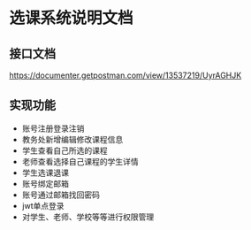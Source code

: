# 选课系统说明文档

## 接口文档

https://documenter.getpostman.com/view/13537219/UyrAGHJK

## 实现功能

- 账号注册登录注销
- 教务处新增编辑修改课程信息
- 学生查看自己所选的课程
- 老师查看选择自己课程的学生详情
- 学生选课退课
- 账号绑定邮箱
- 账号通过邮箱找回密码
- jwt单点登录
- 对学生、老师、学校等等进行权限管理


